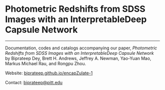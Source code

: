 # Photometric Redshifts from SDSS Images with an InterpretableDeep Capsule Network
***

Documentation, codes and catalogs accompanying our paper, *Photometric Redshifts from SDSS Images with an InterpretableDeep Capsule Network* by Biprateep Dey, Brett H. Andrews, Jeffrey A. Newman, Yao-Yuan Mao, Markus Michael Rau, and Rongpu Zhou.


Website: [biprateep.github.io/encapZulate-1](https://biprateep.github.io/encapZulate-1)

Contact: biprateep@pitt.edu
